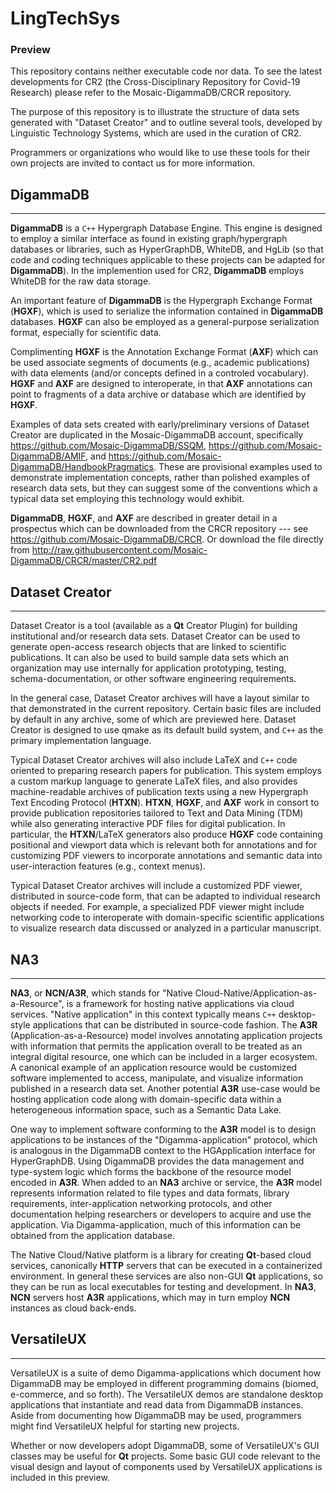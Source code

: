 
# LingTechSys
### Preview 

This repository contains neither executable code nor 
data.  To see the latest developments for CR2 
(the Cross-Disciplinary Repository for Covid-19 Research) 
please refer to the Mosaic-DigammaDB/CRCR repository.

The purpose of this repository is to illustrate the 
structure of data sets generated with 
"Dataset Creator" and to outline several tools, 
developed by Linguistic Technology Systems, 
which are used in the curation of CR2.

Programmers or organizations who would like to 
use these tools for their own projects 
are invited to contact us for more information.

## DigammaDB ##
---
**DigammaDB** is a `C++` Hypergraph Database Engine.   This 
engine is designed to employ a similar interface as 
found in existing graph/hypergraph databases or libraries, 
such as HyperGraphDB, WhiteDB, and HgLib (so that code and 
coding techniques applicable to these projects can be 
adapted for **DigammaDB**).  In the implemention used for 
CR2, **DigammaDB** employs WhiteDB for the raw data storage.

An important feature of **DigammaDB** is the Hypergraph 
Exchange Format (**HGXF**), which is used to serialize 
the information contained in **DigammaDB** databases.  **HGXF** 
can also be employed as a general-purpose serialization 
format, especially for scientific data.

Complimenting **HGXF** is the Annotation Exchange Format 
(**AXF**) which can be used associate segments of documents 
(e.g., academic publications) with data elements 
(and/or concepts defined in a controled vocabulary).  **HGXF** 
and **AXF** are designed to interoperate, in that 
**AXF** annotations can point to fragments of a 
data archive or database which are identified by **HGXF**.

Examples of data sets created with early/preliminary versions of 
Dataset Creator are duplicated in the Mosaic-DigammaDB account, 
specifically https://github.com/Mosaic-DigammaDB/SSQM, 
https://github.com/Mosaic-DigammaDB/AMIF, and 
https://github.com/Mosaic-DigammaDB/HandbookPragmatics.  These 
are provisional examples used to demonstrate 
implementation concepts, rather than polished examples 
of research data sets, but they can suggest some of 
the conventions which a typical data set employing this 
technology would exhibit.

**DigammaDB**, **HGXF**, and **AXF** are described in greater 
detail in a prospectus which can be downloaded 
from the CRCR repository --- see https://github.com/Mosaic-DigammaDB/CRCR.  Or 
download the file directly from http://raw.githubusercontent.com/Mosaic-DigammaDB/CRCR/master/CR2.pdf 

## Dataset Creator ##
---

Dataset Creator is a tool (available as a **Qt** Creator Plugin) 
for building institutional and/or research data sets.  Dataset 
Creator can be used to generate open-access 
research objects that are linked to scientific 
publications.  It can also be used to build sample 
data sets which an organization may use internally 
for application prototyping, testing, schema-documentation, 
or other software engineering requirements. 

In the general case, Dataset Creator archives will have a 
layout similar to that demonstrated in the current 
repository.  Certain basic files are included by 
default in any archive, some of which are previewed 
here.  Dataset Creator is designed to use qmake as 
its default build system, and `C++` as the primary 
implementation language.

Typical Dataset Creator archives will also include 
LaTeX and `C++` code oriented to preparing research 
papers for publication.  This system employs a 
custom markup language to generate LaTeX files, 
and also provides machine-readable archives of 
publication texts using a new Hypergraph Text 
Encoding Protocol (**HTXN**).  **HTXN**, **HGXF**, and **AXF** 
work in consort to provide publication repositories 
tailored to Text and Data Mining (TDM) while also 
generating interactive PDF files for digital 
publication.  In particular, the **HTXN**/LaTeX 
generators also produce **HGXF** code containing 
positional and viewport data which is 
relevant both for annotations and for customizing 
PDF viewers to incorporate annotations and semantic 
data into user-interaction features (e.g., context menus).

Typical Dataset Creator archives will include a 
customized PDF viewer, distributed in source-code 
form, that can be adapted to individual research 
objects if needed.  For example, a specialized 
PDF viewer might include networking code to 
interoperate with domain-specific scientific 
applications to visualize research data 
discussed or analyzed in a particular manuscript.

## NA3 ##
---

**NA3**, or **NCN/A3R**, which stands for "Native 
Cloud-Native/Application-as-a-Resource", is a 
framework for hosting native applications via 
cloud services.  "Native application" in this 
context typically means `C++` desktop-style 
applications that can be distributed in source-code 
fashion.  The **A3R** (Application-as-a-Resource) 
model involves annotating application projects 
with information that permits the application 
overall to be treated as an integral digital 
resource, one which can be included in a 
larger ecosystem.  A canonical example of an 
application resource would be customized 
software implemented to access, manipulate, and 
visualize information published in a 
research data set.  Another potential 
**A3R** use-case would be hosting application code 
along with domain-specific data within a 
heterogeneous information space, such as a 
Semantic Data Lake.

One way to implement software conforming to 
the **A3R** model is to design applications to 
be instances of the "Digamma-application" protocol, 
which is analogous in the DigammaDB context to 
the HGApplication interface for HyperGraphDB.  Using 
DigammaDB provides the data management 
and type-system logic which forms the backbone 
of the resource model encoded in **A3R**.  When 
added to an **NA3** archive or service, the 
**A3R** model represents information related 
to file types and data formats, library 
requirements, inter-application networking protocols, 
and other documentation helping researchers or 
developers to acquire and use the application.  Via 
Digamma-application, much of this information 
can be obtained from the application database.

The Native Cloud/Native platform is a library for 
creating **Qt**-based cloud services, canonically 
**HTTP** servers that can be executed in a containerized 
environment.  In general these services are also non-GUI
**Qt** applications, so they can be run as local executables 
for testing and development.  In **NA3**, **NCN** servers 
host **A3R** applications, which may in turn employ 
**NCN** instances as cloud back-ends.

## VersatileUX ##
---

VersatileUX is a suite of demo Digamma-applications which 
document how DigammaDB may be employed in different 
programming domains (biomed, e-commerce, and so forth).  The 
VersatileUX demos are standalone desktop applications 
that instantiate and read data from DigammaDB instances.  Aside 
from documenting how DigammaDB may be used, programmers 
might find VersatileUX helpful for starting new projects.

Whether or now developers adopt DigammaDB, some of VersatileUX's 
GUI classes may be useful for **Qt** projects.  Some basic GUI code 
relevant to the visual design and layout of components used 
by VersatileUX applications is included in this preview.



